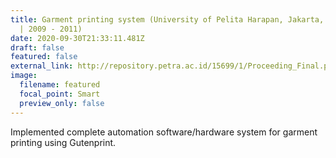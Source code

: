 ```yaml
---
title: Garment printing system (University of Pelita Harapan, Jakarta, Indonesia
  | 2009 - 2011)
date: 2020-09-30T21:33:11.481Z
draft: false
featured: false
external_link: http://repository.petra.ac.id/15699/1/Proceeding_Final.pdf#page=233
image:
  filename: featured
  focal_point: Smart
  preview_only: false
---
```

<!--StartFragment-->

Implemented complete automation software/hardware system for garment printing using Gutenprint.

<!--EndFragment-->